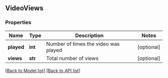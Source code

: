 ## VideoViews

### Properties
Name | Type | Description | Notes
------------ | ------------- | ------------- | -------------
**played** | **int** | Number of times the video was played | [optional] 
**views** | **str** | Total number of views | [optional] 

[[Back to Model list]](#documentation-for-models) [[Back to API list]](#documentation-for-api-endpoints)



